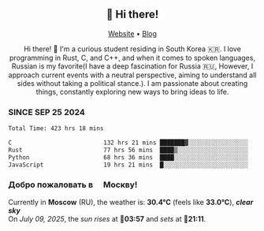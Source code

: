 <h2 align="center">👋 Hi there!</h2>
<p align="center">
  <a href="https://urdekcah.ru">Website</a> •
  <a href="https://urdekcah.blog">Blog</a>
</p>

<p align="center">
  Hi there! 👋 I'm a curious student residing in South Korea 🇰🇷. I love programming in Rust, C, and C++, and when it comes to spoken languages, Russian is my favorite(I have a deep fascination for Russia 🇷🇺, However, I approach current events with a neutral perspective, aiming to understand all sides without taking a political stance.). I am passionate about creating things, constantly exploring new ways to bring ideas to life.
</p>

### SINCE SEP 25 2024
<!--START_SECTION:waka-->
<!--LAST_WAKA_UPDATE:2025-07-08 18:09:53-->
```txt
Total Time: 423 hrs 18 mins

C                          132 hrs 21 mins ███████▓░░░░░░░░░░░░░░░░░   30.42 %
Rust                       77 hrs 56 mins  ████▒░░░░░░░░░░░░░░░░░░░░   17.92 %
Python                     68 hrs 36 mins  ████░░░░░░░░░░░░░░░░░░░░░   15.77 %
JavaScript                 19 hrs 21 mins  █░░░░░░░░░░░░░░░░░░░░░░░░   04.45 %
```
<!--END_SECTION:waka-->

<h3>Добро пожаловать в <img src="https://cdn-icons-png.flaticon.com/512/197/197408.png" width="13"/> Москву!</h3>

<!--START_SECTION:weather:moscow-->
<!--LAST_WEATHER_UPDATE:2025-07-09 12:12:46-->
Currently in **Moscow** (RU), the weather is: **30.4°C** (feels like **33.0°C**), ***clear sky***<br/>
On *July 09, 2025*, the *sun rises* at 🌅**03:57** and *sets* at 🌇**21:11**.
<!--END_SECTION:weather-->
